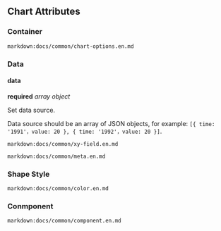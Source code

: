 ## Chart Attributes

### Container

`markdown:docs/common/chart-options.en.md`

### Data

#### data

<description>**required** _array object_</description>

Set data source.

Data source should be an array of JSON objects, for example: `[{ time: '1991'，value: 20 }, { time: '1992'，value: 20 }]`.

`markdown:docs/common/xy-field.en.md`

`markdown:docs/common/meta.en.md`

### Shape Style

`markdown:docs/common/color.en.md`

### Conmponent

`markdown:docs/common/component.en.md`

